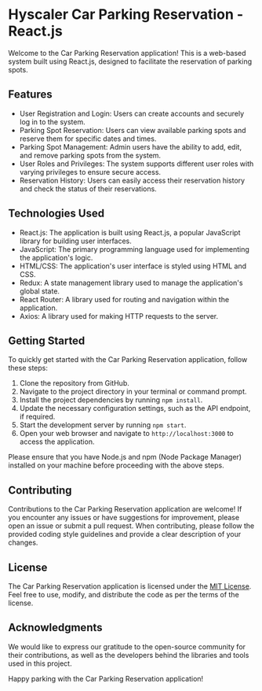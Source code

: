 # Hyscaler Car Parking Reservation - React.js

Welcome to the Car Parking Reservation application! This is a web-based system built using React.js, designed to facilitate the reservation of parking spots.

## Features

- User Registration and Login: Users can create accounts and securely log in to the system.
- Parking Spot Reservation: Users can view available parking spots and reserve them for specific dates and times.
- Parking Spot Management: Admin users have the ability to add, edit, and remove parking spots from the system.
- User Roles and Privileges: The system supports different user roles with varying privileges to ensure secure access.
- Reservation History: Users can easily access their reservation history and check the status of their reservations.

## Technologies Used

- React.js: The application is built using React.js, a popular JavaScript library for building user interfaces.
- JavaScript: The primary programming language used for implementing the application's logic.
- HTML/CSS: The application's user interface is styled using HTML and CSS.
- Redux: A state management library used to manage the application's global state.
- React Router: A library used for routing and navigation within the application.
- Axios: A library used for making HTTP requests to the server.

## Getting Started

To quickly get started with the Car Parking Reservation application, follow these steps:

1. Clone the repository from GitHub.
2. Navigate to the project directory in your terminal or command prompt.
3. Install the project dependencies by running `npm install`.
4. Update the necessary configuration settings, such as the API endpoint, if required.
5. Start the development server by running `npm start`.
6. Open your web browser and navigate to `http://localhost:3000` to access the application.

Please ensure that you have Node.js and npm (Node Package Manager) installed on your machine before proceeding with the above steps.

## Contributing

Contributions to the Car Parking Reservation application are welcome! If you encounter any issues or have suggestions for improvement, please open an issue or submit a pull request. When contributing, please follow the provided coding style guidelines and provide a clear description of your changes.

## License

The Car Parking Reservation application is licensed under the [MIT License](LICENSE). Feel free to use, modify, and distribute the code as per the terms of the license.

## Acknowledgments

We would like to express our gratitude to the open-source community for their contributions, as well as the developers behind the libraries and tools used in this project.

Happy parking with the Car Parking Reservation application!
